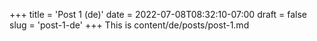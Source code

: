 +++
title = 'Post 1 (de)'
date = 2022-07-08T08:32:10-07:00
draft = false
slug = 'post-1-de'
+++
This is content/de/posts/post-1.md
